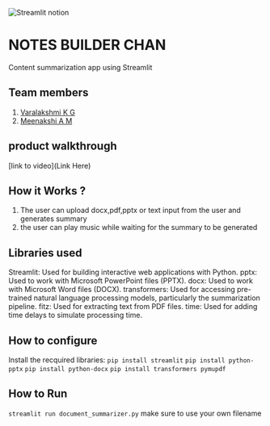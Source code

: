 

![Streamlit notion](https://github.com/TH-Activities/saturday-hack-night-template/assets/117498997/e8052bb6-ad89-48c3-b6e9-124f94c1cd01)




# NOTES BUILDER CHAN
Content summarization app using Streamlit
## Team members
1. [Varalakshmi K G](https://github.com/MeenakshiAM)
2. [Meenakshi A M](https://github.com/Varalakshmi2354)
## product walkthrough
[link to video](Link Here)
## How it Works ?
1. The user can upload docx,pdf,pptx or text input from the user and generates summary
2. the user can play music while waiting for the summary to be generated
## Libraries used
Streamlit: Used for building interactive web applications with Python.
pptx: Used to work with Microsoft PowerPoint files (PPTX).
docx: Used to work with Microsoft Word files (DOCX).
transformers: Used for accessing pre-trained natural language processing models, particularly the summarization pipeline.
fitz: Used for extracting text from PDF files.
time: Used for adding time delays to simulate processing time.
## How to configure
Install the recquired libraries:
`pip install streamlit`
`pip install python-pptx`
`pip install python-docx`
`pip install transformers pymupdf`
## How to Run
`streamlit run document_summarizer.py`
make sure to use your own filename
